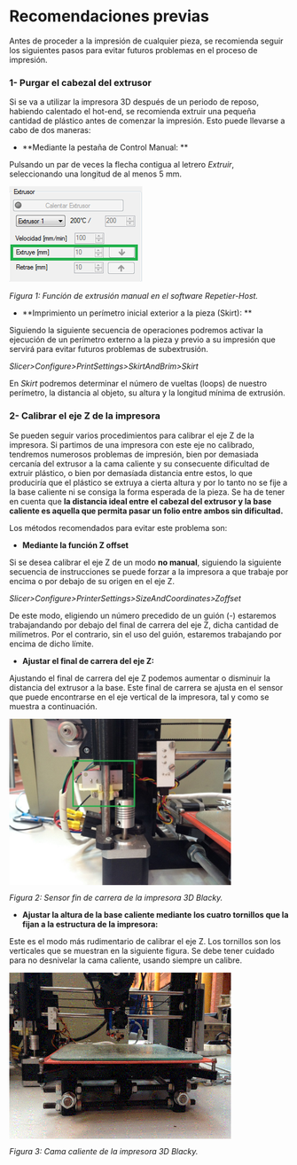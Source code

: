 # Recomendaciones previas


Antes de proceder a la impresión de cualquier pieza, se recomienda seguir los siguientes pasos para evitar futuros problemas en el proceso de impresión.


### 1- **Purgar el cabezal del extrusor**

Si se va a utilizar la impresora 3D después de un periodo de reposo, habiendo calentado el hot-end, se recomienda extruir una pequeña cantidad de plástico antes de comenzar la impresión. Esto puede llevarse a cabo de dos maneras:

- **Mediante la pestaña de Control Manual: **

Pulsando un par de veces la flecha contigua al letrero *Extruir*, seleccionando una longitud de al menos 5 mm.

![](ext.png)

*Figura 1: Función de extrusión manual en el software Repetier-Host.*

- **Imprimiento un perímetro inicial exterior a la pieza (Skirt): **

Siguiendo la siguiente secuencia de operaciones podremos activar la ejecución de un perímetro externo a la pieza y previo a su impresión que servirá para evitar futuros problemas de subextrusión.

*Slicer>Configure>PrintSettings>SkirtAndBrim>Skirt*

En *Skirt* podremos determinar el número de vueltas (loops) de nuestro perímetro, la distancia al objeto, su altura y la longitud mínima de extrusión.



### 2- Calibrar el eje Z de la impresora

Se pueden seguir varios procedimientos para calibrar el eje Z de la impresora. Si partimos de una impresora con este eje no calibrado, tendremos numerosos problemas de impresión, bien por demasiada cercanía del extrusor a la cama caliente y su consecuente dificultad de extruir plástico, o bien por demasíada distancia entre estos, lo que produciría que el plástico se extruya a cierta altura y por lo tanto no se fije a la base caliente ni se consiga la forma esperada de la pieza. Se ha de tener en cuenta que **la distancia ideal entre el cabezal del extrusor y la base caliente es aquella que permita pasar un folio entre ambos sin dificultad.**

Los métodos recomendados para evitar este problema son:

- **Mediante la función Z offset**

Si se desea calibrar el eje Z de un modo **no manual**, siguiendo la siguiente secuencia de instrucciones se puede forzar a la impresora a que trabaje por encima o por debajo de su origen en el eje Z.

*Slicer>Configure>PrinterSettings>SizeAndCoordinates>Zoffset*

De este modo, eligiendo un número precedido de un guión (-) estaremos trabajandando por debajo del final de carrera del eje Z, dicha cantidad de milímetros. Por el contrario, sin el uso del guión, estaremos trabajando por encima de dicho límite.

- **Ajustar el final de carrera del eje Z:**

Ajustando el final de carrera del eje Z podemos aumentar o disminuir la distancia del extrusor a la base. Este final de carrera se ajusta en el sensor que puede encontrarse en el eje vertical de la impresora, tal y como se muestra a continuación.

<img src="z.jpg" alt="z" height="300" width="400" align="middle">

*Figura 2: Sensor fin de carrera de la impresora 3D Blacky.*



- **Ajustar la altura de la base caliente mediante los cuatro tornillos que la fijan a la estructura de la impresora:**

Este es el modo más rudimentario de calibrar el eje Z. Los tornillos son los verticales que se muestran en la siguiente figura. Se debe tener cuidado para no desnivelar la cama caliente, usando siempre un calibre.

<img src="FullSizeRender.gif" alt="FSR" height="300" width="400" align="middle">

*Figura 3: Cama caliente de la impresora 3D Blacky.*